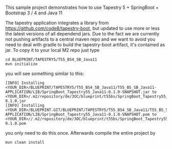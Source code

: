 This sample project demonstrates how to use Tapestry 5 + SpringBoot + Bootstrap 3 / 4 and Java 11

The tapestry application integrates a library from https://github.com/code8/tapestry-boot, but updated to use more or less the latest versions of all dependend jars. Due to the fact we are currently not pushing artifacts to a central maven repo and we want to avoid you need to deal with gradle to build the tapestry-boot artifact, it's contained as jar. To copy it to your local M2 repo just type
```
cd BLUEPRINT/TAPESTRY5/T55_BS4_SB_Java11
mvn initialize
```
you will see something similar to this:
```
[INFO] Installing <YOUR_DIR>/BLUEPRINT/TAPESTRY5/T55_BS4_SB_Java11/T55_BS_SB_Java11-APPLICATION/LIB/SpringBoot_Tapestry55_Java11-0.1.0-SNAPSHOT.jar to <YOUR_DIR>/.m2/repository/de/3OC/blueprint/t55bs/SpringBoot_Tapestry55_Java11/0.1.0/SpringBoot_Tapestry55_Java11-0.1.0.jar
[INFO] Installing <YOUR_DIR>/BLUEPRINT.GIT/BLUEPRINT/TAPESTRY5/T55_BS4_SB_Java11/T55_BS_SB_Java11-APPLICATION/LIB/SpringBoot_Tapestry55_Java11-0.1.0-SNAPSHOT.pom to <YOUR_DIR>//.m2/repository/de/3OC/blueprint/t55bs/SpringBoot_Tapestry55_Java11/0.1.0/SpringBoot_Tapestry55_Java11-0.1.0.pom
```
you only need to do this once. Afterwards compile the entire project by
```
mvn clean install
```
